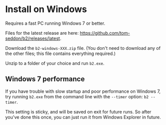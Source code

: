 # Install on Windows

Requires a fast PC running Windows 7 or better.

Files for the latest release are here:
https://github.com/tom-seddon/b2/releases/latest.

Download the `b2-windows-XXX.zip` file. (You don't need to download
any of the other files; this file contains everything required.)

Unzip to a folder of your choice and run `b2.exe`.

## Windows 7 performance

If you have trouble with slow startup and poor performance on Windows
7, try running `b2.exe` from the command line with the `--timer`
option: `b2 --timer`.

This setting is sticky, and will be saved on exit for future runs. So
after you've done this once, you can just run it from Windows Explorer
in future.
